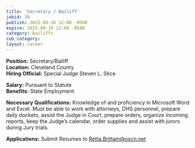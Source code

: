 ```yaml
---
title: 'Secretary / Bailiff'
jobid: 39
publish: 2015-08-26 12:00 -0500
expire: 2015-09-10 12:00 -0500
category: bailiffs
sub_category: 
layout: career
---
```

<p><strong>Position:</strong> Secretary/Bailiff<br>
<strong>Location:</strong> Cleveland County<br>
<strong>Hiring Official:</strong> Special Judge Steven L. Stice </p>
<p><strong>Salary:</strong> Pursuant to Statute<br>
<strong>Benefits:</strong> State Employment</p>
<p><strong>Necessary Qualifications:</strong> Knowledge of and proficiency in Microsoft Word and Excel. Must be able to work with attorneys, DHS personnel, prepare daily dockets, assist the Judge in Court, prepare orders, organize incoming reports, keep the Judge’s calendar, order supplies and assist with jurors during Jury trials.</p>
<p><strong>Applications:</strong> Submit Resumes to <a href="mailto:Retta.Brittain@oscn.net" target="_blank">Retta.Brittain@oscn.net</a></p>